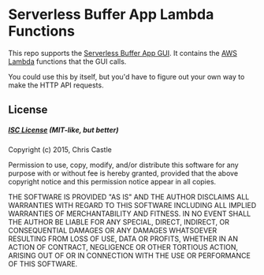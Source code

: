 # Serverless Buffer App Lambda Functions

This repo supports the [Serverless Buffer App GUI](https://github.com/crcastle/serverless-buffer-app/gui).  It contains the [AWS Lambda](https://aws.amazon.com/lambda/) functions that the GUI calls.

You could use this by itself, but you'd have to figure out your own way to make the HTTP API requests.

## License
##### [ISC License](https://opensource.org/licenses/ISC) (MIT-like, but better)
Copyright (c) 2015, Chris Castle

Permission to use, copy, modify, and/or distribute this software for any purpose with or without fee is hereby granted, provided that the above copyright notice and this permission notice appear in all copies.

THE SOFTWARE IS PROVIDED "AS IS" AND THE AUTHOR DISCLAIMS ALL WARRANTIES WITH REGARD TO THIS SOFTWARE INCLUDING ALL IMPLIED WARRANTIES OF MERCHANTABILITY AND FITNESS. IN NO EVENT SHALL THE AUTHOR BE LIABLE FOR ANY SPECIAL, DIRECT, INDIRECT, OR CONSEQUENTIAL DAMAGES OR ANY DAMAGES WHATSOEVER RESULTING FROM LOSS OF USE, DATA OR PROFITS, WHETHER IN AN ACTION OF CONTRACT, NEGLIGENCE OR OTHER TORTIOUS ACTION, ARISING OUT OF OR IN CONNECTION WITH THE USE OR PERFORMANCE OF THIS SOFTWARE.
